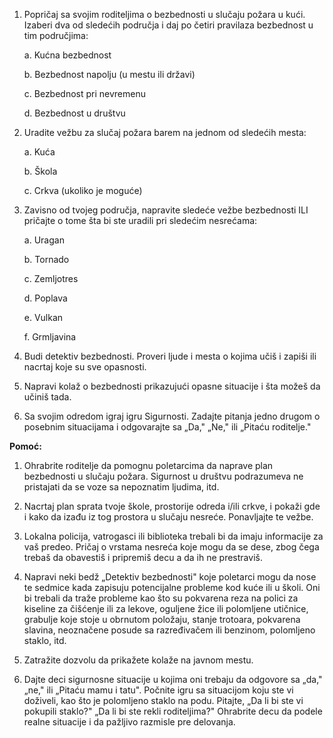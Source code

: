 1.  Popričaj sa svojim roditeljima o bezbednosti u slučaju požara u
    kući. Izaberi dva od sledećih područja i daj po četiri pravilaza
    bezbednost u tim područjima:

    a.  Kućna bezbednost

    b.  Bezbednost napolju (u mestu ili državi)

    c.  Bezbednost pri nevremenu

    d.  Bezbednost u društvu

2.  Uradite vežbu za slučaj požara barem na jednom od sledećih mesta:

    a.  Kuća

    b.  Škola

    c.  Crkva (ukoliko je moguće)

3.  Zavisno od tvojeg područja, napravite sledeće vežbe bezbednosti ILI
    pričajte o tome šta bi ste uradili pri sledećim nesrećama:

    a.  Uragan

    b.  Tornado

    c.  Zemljotres

    d.  Poplava

    e.  Vulkan

    f.  Grmljavina

4.  Budi detektiv bezbednosti. Proveri ljude i mesta o kojima učiš i
    zapiši ili nacrtaj koje su sve opasnosti.

5.  Napravi kolaž o bezbednosti prikazujući opasne situacije i šta možeš
    da učiniš tada.

6.  Sa svojim odredom igraj igru Sigurnosti. Zadajte pitanja jedno
    drugom o posebnim situacijama i odgovarajte sa „Da," „Ne," ili
    „Pitaću roditelje."

**Pomoć:**

1.  Ohrabrite roditelje da pomognu poletarcima da naprave plan
    bezbednosti u slučaju požara. Sigurnost u društvu podrazumeva ne
    pristajati da se voze sa nepoznatim ljudima, itd.

2.  Nacrtaj plan sprata tvoje škole, prostorije odreda i/ili crkve, i
    pokaži gde i kako da izađu iz tog prostora u slučaju nesreće.
    Ponavljajte te vežbe.

3.  Lokalna policija, vatrogasci ili biblioteka trebali bi da imaju
    informacije za vaš predeo. Pričaj o vrstama nesreća koje mogu da se
    dese, zbog čega trebaš da obavestiš i pripremiš decu a da ih ne
    prestraviš.

4.  Napravi neki bedž „Detektiv bezbednosti" koje poletarci mogu da nose
    te sedmice kada zapisuju potencijalne probleme kod kuće ili u školi.
    Oni bi trebali da traže probleme kao što su pokvarena reza na polici
    za kiseline za čišćenje ili za lekove, oguljene žice ili polomljene
    utičnice, grabulje koje stoje u obrnutom položaju, stanje trotoara,
    pokvarena slavina, neoznačene posude sa razređivačem ili benzinom,
    polomljeno staklo, itd.

5.  Zatražite dozvolu da prikažete kolaže na javnom mestu.

6.  Dajte deci sigurnosne situacije u kojima oni trebaju da odgovore sa
    „da," „ne," ili „Pitaću mamu i tatu". Počnite igru sa situacijom
    koju ste vi doživeli, kao što je polomljeno staklo na podu. Pitajte,
    „Da li bi ste vi pokupili staklo?" „Da li bi ste rekli roditeljima?"
    Ohrabrite decu da podele realne situacije i da pažljivo razmisle pre
    delovanja.

